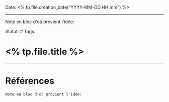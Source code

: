 Date: <% tp.file.creation_date("YYYY-MM-DD HH:mm") %>

---
Note en bloc d'où provient l'idée: 

Statut: #
Tags:
# <% tp.file.title %>













---
# Références
`Note en bloc d'où provient l'idée:` 

